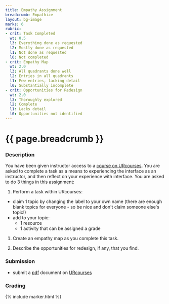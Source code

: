 ```yaml
---
title: Empathy Assignment
breadcrumb: Empathize
layout: bg-image
marks: 6
rubric:
- crit: Task Completed
  wt: 0.5
  l3: Everything done as requested
  l2: Mostly done as requested
  l1: Not done as requested
  l0: Not completed
- crit: Empathy Map
  wt: 2.0
  l3: All quadrants done well
  l2: Entries in all quadrants
  l1: Few entries, lacking detail
  l0: Substantially incomplete
- crit: Opportunities for Redesign
  wt: 2.0
  l3: Thoroughly explored
  l2: Complete
  l1: Lacks detail
  l0: Opportunities not identified
---
```

# {{ page.breadcrumb }}

### Description

You have been given instructor access to a [course on URcourses]( https://urcourses.uregina.ca/course/view.php?id=2168).
You are asked to complete a task as a means to experiencing the interface as an instructor, and then reflect on your experience with interface. You are asked to do 3 things in this assignment:

1. Perform a task within URcourses:
  * claim 1 topic by changing the label to your own name (there are enough blank topics for everyone - so be nice and don't claim someone else's topic!)
  * add to your topic:
    * 1 resource
    * 1 activity that can be assigned a grade

1. Create an empathy map as you complete this task.

1. Describe the opportunities for redesign, if any, that you find.

### Submission

* submit a [pdf](https://en.wikipedia.org/wiki/PDF) document on [URcourses](https://urcourses.uregina.ca/course/view.php?id=2084)

### Grading

{% include marker.html %}
